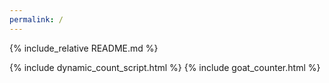 ```yaml
---
permalink: /
---
```

{% include_relative README.md %}


{% include dynamic_count_script.html %}
{% include goat_counter.html %}
